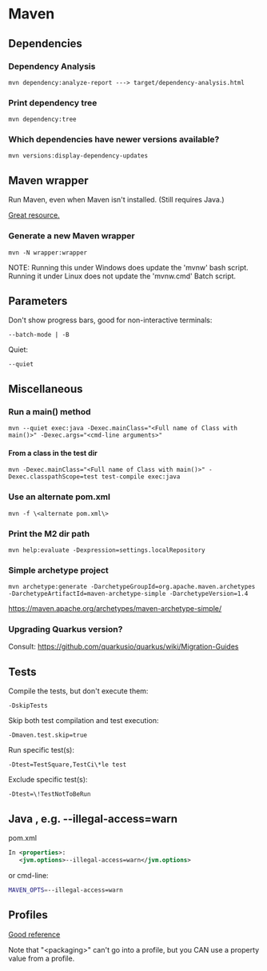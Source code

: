# Maven

## Dependencies

### Dependency Analysis
```
mvn dependency:analyze-report ---> target/dependency-analysis.html
```

### Print dependency tree
```
mvn dependency:tree
```

### Which dependencies have newer versions available?
```
mvn versions:display-dependency-updates
```

## Maven wrapper

Run Maven, even when Maven isn't installed.  (Still requires Java.)

[Great resource.](https://www.baeldung.com/maven-wrapper)

### Generate a new Maven wrapper
```
mvn -N wrapper:wrapper
```

NOTE: Running this under Windows does update the 'mvnw' bash script.  Running it under Linux does not update the 'mvnw.cmd' Batch script.

## Parameters

Don't show progress bars, good for non-interactive terminals:
```
--batch-mode | -B
```

Quiet:
```
--quiet
```
   
## Miscellaneous

### Run a main() method
```
mvn --quiet exec:java -Dexec.mainClass="<Full name of Class with main()>" -Dexec.args="<cmd-line arguments>"
```

#### From a class in the test dir
```
mvn -Dexec.mainClass="<Full name of Class with main()>" -Dexec.classpathScope=test test-compile exec:java
```

### Use an alternate pom.xml
```   
mvn -f \<alternate pom.xml\>
```

### Print the M2 dir path
```
mvn help:evaluate -Dexpression=settings.localRepository
```

### Simple archetype project
```
mvn archetype:generate -DarchetypeGroupId=org.apache.maven.archetypes -DarchetypeArtifactId=maven-archetype-simple -DarchetypeVersion=1.4
```
https://maven.apache.org/archetypes/maven-archetype-simple/

### Upgrading Quarkus version?

Consult: https://github.com/quarkusio/quarkus/wiki/Migration-Guides

## Tests
Compile the tests, but don't execute them:
```
-DskipTests
```

Skip both test compilation and test execution:
```
-Dmaven.test.skip=true
```

Run specific test(s):
```
-Dtest=TestSquare,TestCi\*le test
```

Exclude specific test(s):
```
-Dtest=\!TestNotToBeRun
```

## Java , e.g. --illegal-access=warn
pom.xml
```xml
In <properties>:
   <jvm.options>--illegal-access=warn</jvm.options>
```
or cmd-line:
```bash
MAVEN_OPTS=--illegal-access=warn
```

## Profiles

[Good reference](https://mkyong.com/maven/maven-profiles-example/)

Note that "\<packaging>" can't go into a profile, but you CAN use a property value from a profile.

